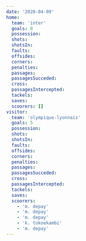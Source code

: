 ```yaml
---
date: '2020-04-09'
home:
  team: 'inter'
  goals: 0
  possession:
  shots:
  shotsIn:
  faults:
  offsides:
  corners:
  penalties:
  passages:
  passagesSucceded:
  cross:
  passagesIntercepted:
  tackels:
  saves:
  scoorers: []
visitor:
  team: 'olympique-lyonnais'
  goals: 5
  possession:
  shots:
  shotsIn:
  faults:
  offsides:
  corners:
  penalties:
  passages:
  passagesSucceded:
  cross:
  passagesIntercepted:
  tackels:
  saves:
  scoorers:
    - 'm. depay'
    - 'm. depay'
    - 'm. depay'
    - 'k. tokoekambi'
    - 'm. depay'
---
```

